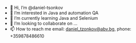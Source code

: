 - 👋 Hi, I’m @daniel-tsonkov
- 👀 I’m interested in Java and automation QA
- 🌱 I’m currently learning Java and Selenium
- 💞️ I’m looking to collaborate on ...
- 📫 How to reach me email: daniel_tzonkov@abv.bg, phone: +359878486610

<!---
daniel-tsonkov/daniel-tsonkov is a ✨ special ✨ repository because its `README.md` (this file) appears on your GitHub profile.
You can click the Preview link to take a look at your changes.
--->

